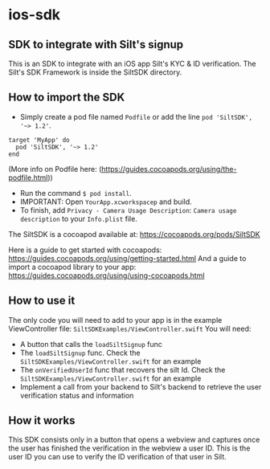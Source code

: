 # ios-sdk

## SDK to integrate with Silt's signup
This is an SDK to integrate with an iOS app Silt's KYC & ID verification.
The Silt's SDK Framework is inside the SiltSDK directory.

## How to import the SDK

- Simply create a pod file named `Podfile` or add the line `pod 'SiltSDK', '~> 1.2'`.
```
target 'MyApp' do
  pod 'SiltSDK', '~> 1.2'
end
```
(More info on Podfile here: (https://guides.cocoapods.org/using/the-podfile.html))
 
- Run the command `$ pod install`.
- IMPORTANT: Open `YourApp.xcworkspacep` and build.
- To finish, add `Privacy - Camera Usage Description`: `Camera usage description` to your `Info.plist` file.

The SiltSDK is a cocoapod available at:
https://cocoapods.org/pods/SiltSDK

Here is a guide to get started with cocoapods: https://guides.cocoapods.org/using/getting-started.html
And a guide to import a cocoapod library to your app: https://guides.cocoapods.org/using/using-cocoapods.html

## How to use it
The only code you will need to add to your app is in the example ViewController file:
`SiltSDKExamples/ViewController.swift`
You will need:
- A button that calls the `loadSiltSignup` func
- The `loadSiltSignup` func. Check the `SiltSDKExamples/ViewController.swift` for an example
- The `onVerifiedUserId` func that recovers the silt Id. Check the `SiltSDKExamples/ViewController.swift` for an example
- Implement a call from your backend to Silt's backend to retrieve the user verification status and information

## How it works
This SDK consists only in a button that opens a webview and captures once the user has finished the verification in the webview a user ID.
This is the user ID you can use to verify the ID verification of that user in Silt.
